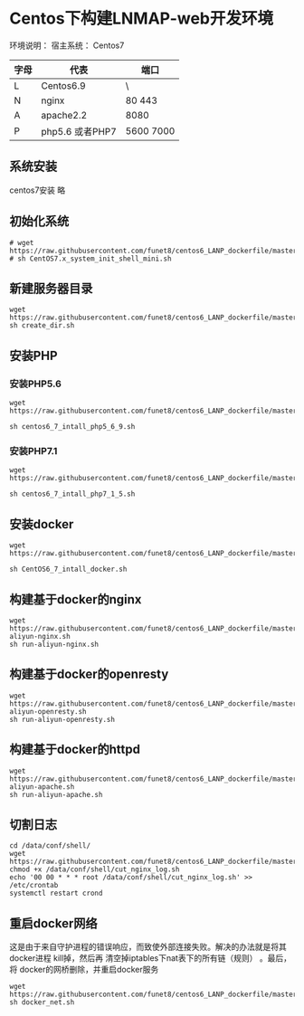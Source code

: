 # Centos下构建LNMAP-web开发环境

环境说明：
宿主系统： Centos7

| 字母| 代表 | 端口 |
|---|---|---|
| L | Centos6.9 | \ |
| N | nginx |80 443|
| A | apache2.2 | 8080 |
| P | php5.6 或者PHP7 |5600 7000 |

## 系统安装
centos7安装 略

## 初始化系统

```
# wget https://raw.githubusercontent.com/funet8/centos6_LANP_dockerfile/master/shell/CentOS7.x_system_init_shell_mini.sh
# sh CentOS7.x_system_init_shell_mini.sh
```

## 新建服务器目录
```
wget https://raw.githubusercontent.com/funet8/centos6_LANP_dockerfile/master/shell/create_dir.sh
sh create_dir.sh
```


## 安装PHP
### 安装PHP5.6

```
wget https://raw.githubusercontent.com/funet8/centos6_LANP_dockerfile/master/centos6_7_intall_php/centos6_7_intall_php5_6_9.sh

sh centos6_7_intall_php5_6_9.sh
```

### 安装PHP7.1
```
wget https://raw.githubusercontent.com/funet8/centos6_LANP_dockerfile/master/centos6_7_intall_php/centos6_7_intall_php7_1_5.sh

sh centos6_7_intall_php7_1_5.sh
```

## 安装docker
```
wget https://raw.githubusercontent.com/funet8/centos6_LANP_dockerfile/master/shell/CentOS6_7_intall_docker.sh

sh CentOS6_7_intall_docker.sh
```


## 构建基于docker的nginx
```
wget https://raw.githubusercontent.com/funet8/centos6_LANP_dockerfile/master/shell/run-aliyun-nginx.sh
sh run-aliyun-nginx.sh
```

## 构建基于docker的openresty
```
wget https://raw.githubusercontent.com/funet8/centos6_LANP_dockerfile/master/shell/run-aliyun-openresty.sh
sh run-aliyun-openresty.sh
```

## 构建基于docker的httpd
```
wget https://raw.githubusercontent.com/funet8/centos6_LANP_dockerfile/master/shell/run-aliyun-apache.sh
sh run-aliyun-apache.sh
```



## 切割日志

```
cd /data/conf/shell/
wget https://raw.githubusercontent.com/funet8/centos6_LANP_dockerfile/master/shell/cut_log_nginx_docker.sh
chmod +x /data/conf/shell/cut_nginx_log.sh
echo '00 00 * * * root /data/conf/shell/cut_nginx_log.sh' >> /etc/crontab
systemctl restart crond
```


## 重启docker网络

这是由于来自守护进程的错误响应，而致使外部连接失败。解决的办法就是将其docker进程 kill掉，然后再 清空掉iptables下nat表下的所有链（规则） 。最后，将 docker的网桥删除，并重启docker服务
```
wget https://raw.githubusercontent.com/funet8/centos6_LANP_dockerfile/master/shell/docker_net.sh
sh docker_net.sh
```




















